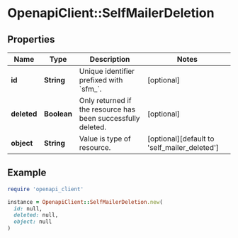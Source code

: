 # OpenapiClient::SelfMailerDeletion

## Properties

| Name | Type | Description | Notes |
| ---- | ---- | ----------- | ----- |
| **id** | **String** | Unique identifier prefixed with &#x60;sfm_&#x60;. | [optional] |
| **deleted** | **Boolean** | Only returned if the resource has been successfully deleted. | [optional] |
| **object** | **String** | Value is type of resource. | [optional][default to &#39;self_mailer_deleted&#39;] |

## Example

```ruby
require 'openapi_client'

instance = OpenapiClient::SelfMailerDeletion.new(
  id: null,
  deleted: null,
  object: null
)
```

